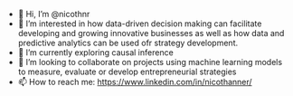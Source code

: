 - 👋 Hi, I’m @nicothnr
- 👀 I’m interested in how data-driven decision making can facilitate developing and growing innovative businesses as well as how data and predictive analytics can be used ofr strategy development. 
- 🌱 I’m currently exploring causal inference
- 💞️ I’m looking to collaborate on projects using machine learning models to measure, evaluate or develop entrepreneurial strategies
- 📫 How to reach me: https://www.linkedin.com/in/nicothanner/

<!---
nicothnr/nicothnr is a ✨ special ✨ repository because its `README.md` (this file) appears on your GitHub profile.
You can click the Preview link to take a look at your changes.
--->
